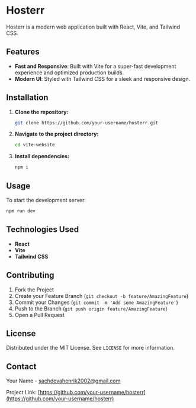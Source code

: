 
# Hosterr

Hosterr is a modern web application built with React, Vite, and Tailwind CSS.

## Features

- **Fast and Responsive**: Built with Vite for a super-fast development experience and optimized production builds.
- **Modern UI**: Styled with Tailwind CSS for a sleek and responsive design.

## Installation

1. **Clone the repository:**

   ```bash
   git clone https://github.com/your-username/hosterr.git
   ```

2. **Navigate to the project directory:**

   ```bash
   cd vite-website
   ```

3. **Install dependencies:**

   ```bash
   npm i
   ```

## Usage

To start the development server:

```bash
npm run dev
```

## Technologies Used

- **React**
- **Vite**
- **Tailwind CSS**

## Contributing

1. Fork the Project
2. Create your Feature Branch (`git checkout -b feature/AmazingFeature`)
3. Commit your Changes (`git commit -m 'Add some AmazingFeature'`)
4. Push to the Branch (`git push origin feature/AmazingFeature`)
5. Open a Pull Request

## License

Distributed under the MIT License. See `LICENSE` for more information.

## Contact

Your Name - [sachdevahenrik2002@gmail.com](mailto:sachdevahenrik2002@gmail.com)

Project Link: [https://github.com/your-username/hosterr](https://github.com/your-username/hosterr)
